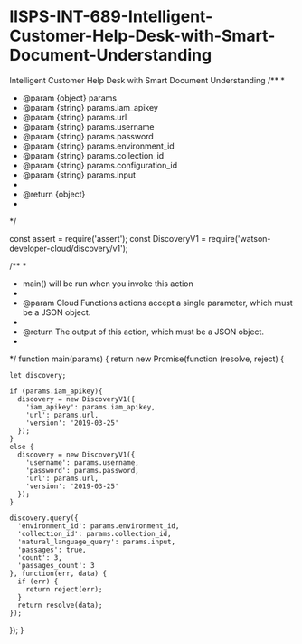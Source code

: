 # llSPS-INT-689-Intelligent-Customer-Help-Desk-with-Smart-Document-Understanding
Intelligent Customer Help Desk with Smart Document Understanding
/**
  *
  * @param {object} params
  * @param {string} params.iam_apikey
  * @param {string} params.url
  * @param {string} params.username
  * @param {string} params.password
  * @param {string} params.environment_id
  * @param {string} params.collection_id
  * @param {string} params.configuration_id
  * @param {string} params.input
  *
  * @return {object}
  *
  */

const assert = require('assert');
const DiscoveryV1 = require('watson-developer-cloud/discovery/v1');

/**
  *
  * main() will be run when you invoke this action
  *
  * @param Cloud Functions actions accept a single parameter, which must be a JSON object.
  *
  * @return The output of this action, which must be a JSON object.
  *
  */
function main(params) {
  return new Promise(function (resolve, reject) {

    let discovery;

    if (params.iam_apikey){
      discovery = new DiscoveryV1({
        'iam_apikey': params.iam_apikey,
        'url': params.url,
        'version': '2019-03-25'
      });
    }
    else {
      discovery = new DiscoveryV1({
        'username': params.username,
        'password': params.password,
        'url': params.url,
        'version': '2019-03-25'
      });
    }

    discovery.query({
      'environment_id': params.environment_id,
      'collection_id': params.collection_id,
      'natural_language_query': params.input,
      'passages': true,
      'count': 3,
      'passages_count': 3
    }, function(err, data) {
      if (err) {
        return reject(err);
      }
      return resolve(data);
    });
  });
}
